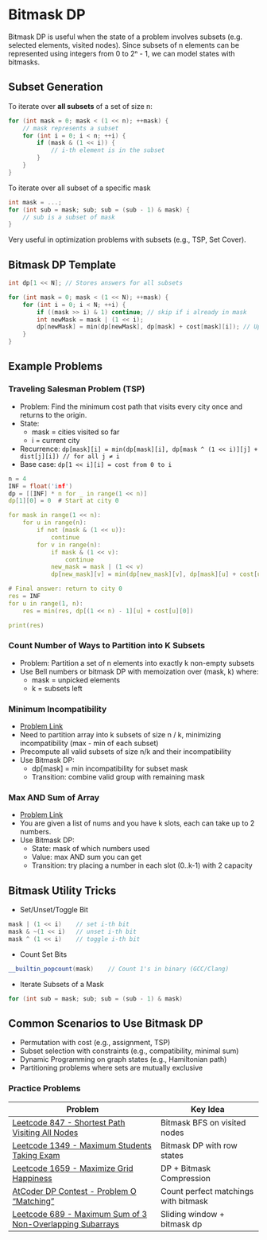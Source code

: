 # Bitmask DP

Bitmask DP is useful when the state of a problem involves subsets (e.g. selected elements, visited nodes). Since subsets of n elements can be represented using integers from 0 to 2ⁿ - 1, we can model states with bitmasks.

## Subset Generation

To iterate over **all subsets** of a set of size n:

````c++
for (int mask = 0; mask < (1 << n); ++mask) {
    // mask represents a subset
    for (int i = 0; i < n; ++i) {
        if (mask & (1 << i)) {
            // i-th element is in the subset
        }
    }
}
````

To iterate over all subset of a specific mask

````c++
int mask = ...;
for (int sub = mask; sub; sub = (sub - 1) & mask) {
    // sub is a subset of mask
}
````

Very useful in optimization problems with subsets (e.g., TSP, Set Cover).

## Bitmask DP Template

````c++
int dp[1 << N]; // Stores answers for all subsets

for (int mask = 0; mask < (1 << N); ++mask) {
    for (int i = 0; i < N; ++i) {
        if ((mask >> i) & 1) continue; // skip if i already in mask
        int newMask = mask | (1 << i);
        dp[newMask] = min(dp[newMask], dp[mask] + cost[mask][i]); // Update based on problem
    }
}
````

## Example Problems

### Traveling Salesman Problem (TSP)

- Problem: Find the minimum cost path that visits every city once and returns to the origin.
- State:
  - mask = cities visited so far
  - i = current city
- Recurrence: `dp[mask][i] = min(dp[mask][i], dp[mask ^ (1 << i)][j] + dist[j][i]) // for all j ≠ i`
- Base case: `dp[1 << i][i] = cost from 0 to i`

````c++
n = 4
INF = float('inf')
dp = [[INF] * n for _ in range(1 << n)]
dp[1][0] = 0  # Start at city 0

for mask in range(1 << n):
    for u in range(n):
        if not (mask & (1 << u)):
            continue
        for v in range(n):
            if mask & (1 << v):
                continue
            new_mask = mask | (1 << v)
            dp[new_mask][v] = min(dp[new_mask][v], dp[mask][u] + cost[u][v])

# Final answer: return to city 0
res = INF
for u in range(1, n):
    res = min(res, dp[(1 << n) - 1][u] + cost[u][0])

print(res)
````

### Count Number of Ways to Partition into K Subsets

- Problem: Partition a set of n elements into exactly k non-empty subsets
- Use Bell numbers or bitmask DP with memoization over (mask, k) where:
  - mask = unpicked elements
  - k = subsets left

### Minimum Incompatibility

- [Problem Link](https://leetcode.com/problems/minimum-incompatibility/)
- Need to partition array into k subsets of size n / k, minimizing incompatibility (max - min of each subset)
- Precompute all valid subsets of size n/k and their incompatibility
- Use Bitmask DP:
  - dp[mask] = min incompatibility for subset mask
  - Transition: combine valid group with remaining mask

### Max AND Sum of Array

- [Problem Link](https://leetcode.com/problems/maximum-and-sum-of-array/)
- You are given a list of nums and you have k slots, each can take up to 2 numbers.
- Use Bitmask DP:
  - State: mask of which numbers used
  - Value: max AND sum you can get
  - Transition: try placing a number in each slot (0..k-1) with 2 capacity

## Bitmask Utility Tricks

- Set/Unset/Toggle Bit

````c++
mask | (1 << i)    // set i-th bit
mask & ~(1 << i)   // unset i-th bit
mask ^ (1 << i)    // toggle i-th bit
````

- Count Set Bits

````c++
__builtin_popcount(mask)    // Count 1's in binary (GCC/Clang)
````

- Iterate Subsets of a Mask

````c++
for (int sub = mask; sub; sub = (sub - 1) & mask)
````

## Common Scenarios to Use Bitmask DP

- Permutation with cost (e.g., assignment, TSP)
- Subset selection with constraints (e.g., compatibility, minimal sum)
- Dynamic Programming on graph states (e.g., Hamiltonian path)
- Partitioning problems where sets are mutually exclusive

### Practice Problems

| **Problem**                                                  | **Key Idea**                         |
| ------------------------------------------------------------ | ------------------------------------ |
| [Leetcode 847 - Shortest Path Visiting All Nodes](https://leetcode.com/problems/shortest-path-visiting-all-nodes/) | Bitmask BFS on visited nodes         |
| [Leetcode 1349 - Maximum Students Taking Exam](https://leetcode.com/problems/maximum-students-taking-exam/) | Bitmask DP with row states           |
| [Leetcode 1659 - Maximize Grid Happiness](https://leetcode.com/problems/maximize-grid-happiness/) | DP + Bitmask Compression             |
| [AtCoder DP Contest - Problem O “Matching”](https://atcoder.jp/contests/dp/tasks/dp_o) | Count perfect matchings with bitmask |
| [Leetcode 689 - Maximum Sum of 3 Non-Overlapping Subarrays](https://leetcode.com/problems/maximum-sum-of-3-non-overlapping-subarrays/) | Sliding window + bitmask dp          |